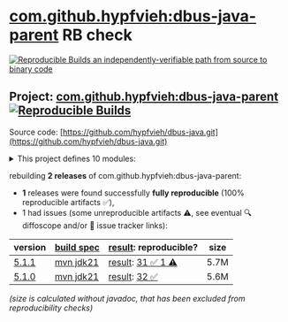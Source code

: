 [com.github.hypfvieh:dbus-java-parent](https://central.sonatype.com/artifact/com.github.hypfvieh/dbus-java-parent/versions) RB check
=======

[![Reproducible Builds](https://reproducible-builds.org/images/logos/rb.svg) an independently-verifiable path from source to binary code](https://reproducible-builds.org/)

## Project: [com.github.hypfvieh:dbus-java-parent](https://central.sonatype.com/artifact/com.github.hypfvieh/dbus-java-parent/versions) [![Reproducible Builds](https://img.shields.io/endpoint?url=https://raw.githubusercontent.com/jvm-repo-rebuild/reproducible-central/master/content/com/github/hypfvieh/dbus-java/badge.json)](https://github.com/jvm-repo-rebuild/reproducible-central/blob/master/content/com/github/hypfvieh/dbus-java/README.md)

Source code: [https://github.com/hypfvieh/dbus-java.git](https://github.com/hypfvieh/dbus-java.git)

<details><summary>This project defines 10 modules:</summary>

* [com.github.hypfvieh:dbus-java-bom](https://central.sonatype.com/artifact/com.github.hypfvieh/dbus-java-bom/overview)
* [com.github.hypfvieh:dbus-java-core](https://central.sonatype.com/artifact/com.github.hypfvieh/dbus-java-core/overview)
* [com.github.hypfvieh:dbus-java-osgi](https://central.sonatype.com/artifact/com.github.hypfvieh/dbus-java-osgi/overview)
* [com.github.hypfvieh:dbus-java-parent](https://central.sonatype.com/artifact/com.github.hypfvieh/dbus-java-parent/overview)
* [com.github.hypfvieh:dbus-java-tests](https://central.sonatype.com/artifact/com.github.hypfvieh/dbus-java-tests/overview)
* [com.github.hypfvieh:dbus-java-transport-jnr-unixsocket](https://central.sonatype.com/artifact/com.github.hypfvieh/dbus-java-transport-jnr-unixsocket/overview)
* [com.github.hypfvieh:dbus-java-transport-junixsocket](https://central.sonatype.com/artifact/com.github.hypfvieh/dbus-java-transport-junixsocket/overview)
* [com.github.hypfvieh:dbus-java-transport-native-unixsocket](https://central.sonatype.com/artifact/com.github.hypfvieh/dbus-java-transport-native-unixsocket/overview)
* [com.github.hypfvieh:dbus-java-transport-tcp](https://central.sonatype.com/artifact/com.github.hypfvieh/dbus-java-transport-tcp/overview)
* [com.github.hypfvieh:dbus-java-utils](https://central.sonatype.com/artifact/com.github.hypfvieh/dbus-java-utils/overview)
</details>

rebuilding **2 releases** of com.github.hypfvieh:dbus-java-parent:
- **1** releases were found successfully **fully reproducible** (100% reproducible artifacts :white_check_mark:),
- 1 had issues (some unreproducible artifacts :warning:, see eventual :mag: diffoscope and/or :memo: issue tracker links):

| version | [build spec](/BUILDSPEC.md) | [result](https://reproducible-builds.org/docs/jvm/): reproducible? | size |
| -- | --------- | ------ | -- |
| [5.1.1](https://central.sonatype.com/artifact/com.github.hypfvieh/dbus-java-parent/5.1.1/pom) | [mvn jdk21](dbus-java-core-5.1.1.buildspec) | [result](dbus-java-parent-5.1.1.buildinfo): [31 :white_check_mark:  1 :warning:](dbus-java-parent-5.1.1.buildcompare) | 5.7M |
| [5.1.0](https://central.sonatype.com/artifact/com.github.hypfvieh/dbus-java-parent/5.1.0/pom) | [mvn jdk21](dbus-java-core-5.1.0.buildspec) | [result](dbus-java-parent-5.1.0.buildinfo): [32 :white_check_mark: ](dbus-java-parent-5.1.0.buildcompare) | 5.6M |

<i>(size is calculated without javadoc, that has been excluded from reproducibility checks)</i>
